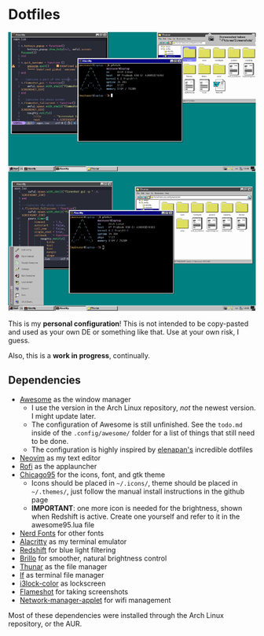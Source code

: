 # Dotfiles

![Screenshot](https://raw.githubusercontent.com/BimoT/dotfiles/main/.config/.dotfiles-github-assets/screenshot1.png)

This is my **personal configuration**! This is not intended to be copy-pasted and used as your own DE or something like that. Use at your own risk, I guess.

Also, this is a **work in progress**, continually.

## Dependencies

- [Awesome](https://github.com/awesomeWM/awesome) as the window manager
    - I use the version in the Arch Linux repository, *not* the newest version. I might update later. 
    - The configuration of Awesome is still unfinished. See the `todo.md` inside of the `.config/awesome/` folder for a list of things that still need to be done.
    - The configuration is highly inspired by [elenapan's](https://github.com/elenapan/dotfiles/) incredible dotfiles
- [Neovim](https://github.com/neovim/neovim) as my text editor
- [Rofi](https://github.com/davatorium/rofi) as the applauncher
- [Chicago95](https://github.com/grassmunk/Chicago95) for the icons, font, and gtk theme
    - Icons should be placed in `~/.icons/`, theme should be placed in `~/.themes/`, just follow the manual install instructions in the github page
    - **IMPORTANT**: one more icon is needed for the brightness, shown when Redshift is active. Create one yourself and refer to it in the awesome95.lua file
- [Nerd Fonts](https://github.com/ryanoasis/nerd-fonts) for other fonts
- [Alacritty](https://github.com/alacritty/alacritty) as my terminal emulator
- [Redshift](https://github.com/jonls/redshift) for blue light filtering
- [Brillo](https://github.com/CameronNemo/brillo) for smoother, natural brightness control
- [Thunar](https://docs.xfce.org/xfce/thunar/start) as the file manager
- [lf](https://github.com/gokcehan/lf) as terminal file manager
- [i3lock-color](https://github.com/Raymo111/i3lock-color) as lockscreen
- [Flameshot](https://github.com/flameshot-org/flameshot) for taking screenshots
- [Network-manager-applet](https://gitlab.gnome.org/GNOME/network-manager-applet) for wifi management

Most of these dependencies were installed through the Arch Linux repository, or the AUR.
